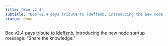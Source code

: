 ```yaml
---
title: "Bee v2.4"
subtitle: "Bee v2.4 pays tribute to ldeffenb, introducing the new node startup message: “Share the knowledge.”"
status: done
---
```


Bee v2.4 pays [tribute to ldeffenb](https://x.com/ethswarm/status/1881973371124302189), introducing the new node startup message: “Share the knowledge.”